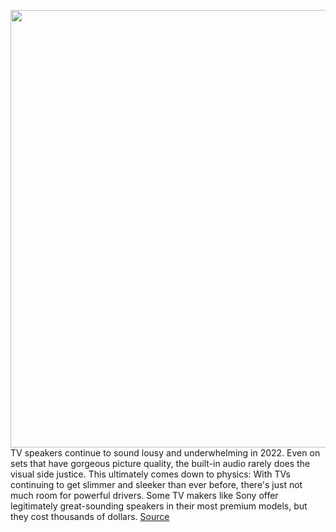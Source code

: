 <img src='https://cdn.vox-cdn.com/thumbor/6Z6m8JshHXc_na4GPNk3gd_C17U=/0x0:2040x1360/1200x675/filters:focal(866x777:1192x1103)/cdn.vox-cdn.com/uploads/chorus_image/image/70568841/DSCF5692_3.0.jpg' width='700px' /><br/>
TV speakers continue to sound lousy and underwhelming in 2022. Even on sets that have gorgeous picture quality, the built-in audio rarely does the visual side justice. This ultimately comes down to physics: With TVs continuing to get slimmer and sleeker than ever before, there's just not much room for powerful drivers. Some TV makers like Sony offer legitimately great-sounding speakers in their most premium models, but they cost thousands of dollars.
<a href='https://www.theverge.com/22950789/best-soundbar'> Source <a/>